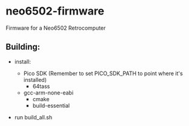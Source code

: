 # neo6502-firmware
Firmware for a Neo6502 Retrocomputer

## Building:
- install:
	- Pico SDK (Remember to set PICO_SDK_PATH to point where it's installed)
        - 64tass
	- gcc-arm-none-eabi
        - cmake
        - build-essential

- run build_all.sh
	

